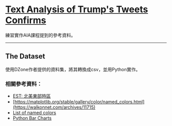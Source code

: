 # [Text Analysis of Trump's Tweets Confirms](https://dzone.com/articles/text-analysis-of-trumps-tweets-confirms-he-writes)

練習實作AIA課程提到的參考資料。

---

## The Dataset

使用DZone作者提供的資料集，將其轉換成csv，並用Python實作。

### 相關參考資料：
* [EST: 北美東部時區](https://zh.wikipedia.org/wiki/北美东部时区)
* [https://matplotlib.org/stable/gallery/color/named_colors.html](https://walkonnet.com/archives/11715)
* [List of named colors](https://matplotlib.org/stable/gallery/color/named_colors.html)
* [Python Bar Charts](https://waynestalk.com/python-bar-charts/)

